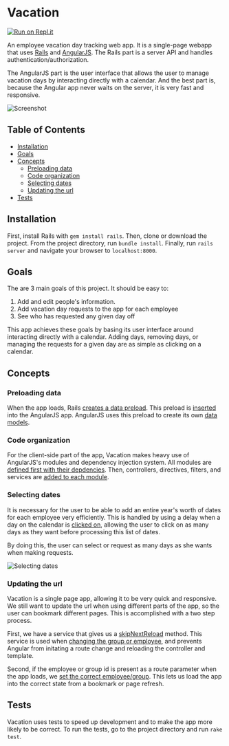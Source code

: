 # Vacation
[![Run on Repl.it](https://repl.it/badge/github/ahuth/vacation)](https://repl.it/github/ahuth/vacation)

An employee vacation day tracking web app. It is a single-page webapp that uses
[Rails](http://rubyonrails.org/) and [AngularJS](https://angularjs.org/). The Rails
part is a server API and handles authentication/authorization.

The AngularJS part is the user interface that allows the user to manage vacation days
by interacting directly with a calendar. And the best part is, because the Angular app
never waits on the server, it is very fast and responsive.

![Screenshot](https://cloud.githubusercontent.com/assets/2503289/3176158/4504421e-ec02-11e3-88af-caa91f2f9997.png)

## Table of Contents

* [Installation](#installation)
* [Goals](#goals)
* [Concepts](#concepts)
  * [Preloading data](#preloading-data)
  * [Code organization](#code-organization)
  * [Selecting dates](#selecting-dates)
  * [Updating the url](#updating-the-url)
* [Tests](#tests)

## Installation

First, install Rails with `gem install rails`. Then, clone or download the
project. From the project directory, run `bundle install`. Finally, run
`rails server` and navigate your browser to `localhost:8000`.

## Goals

The are 3 main goals of this project. It should be easy to:

1. Add and edit people's information.
2. Add vacation day requests to the app for each employee
3. See who has requested any given day off

This app achieves these goals by basing its user interface around interacting
directly with a calendar. Adding days, removing days, or managing the requests for
a given day are as simple as clicking on a calendar.

## Concepts

### Preloading data

When the app loads, Rails [creates a data preload](https://github.com/ahuth/vacation/blob/master/app/controllers/main_controller.rb).
This preload is [inserted](https://github.com/ahuth/vacation/blob/master/app/views/main/index.html.erb)
into the AngularJS app. AngularJS uses this preload to create its own [data models](https://github.com/ahuth/vacation/blob/master/app/assets/javascripts/services/data/group.js#L22).

### Code organization

For the client-side part of the app, Vacation makes heavy use of AngularJS's modules and
dependency injection system.
All modules are [defined first with their depdencies](https://github.com/ahuth/vacation/blob/master/app/assets/javascripts/app.js).
Then, controllers, directives, filters, and services are [added to each module](https://github.com/ahuth/vacation/tree/master/app/assets/javascripts/directives/calendar_month).

### Selecting dates

It is necessary for the user to be able to add an entire year's worth of dates for each
employee very efficiently. This is handled by using a delay when a day on the calendar
is [clicked on](https://github.com/ahuth/vacation/blob/master/app/assets/javascripts/directives/employee_year/controller.js#L171),
allowing the user to click on as many days as they want before processing this list of dates.

By doing this, the user can select or request as many days as she wants when making
requests.

![Selecting dates](https://cloud.githubusercontent.com/assets/2503289/3176157/44fbdf52-ec02-11e3-88f4-071d34345619.png)

### Updating the url

Vacation is a single page app, allowing it to be very quick and responsive. We still
want to update the url when using different parts of the app, so the user can
bookmark different pages. This is accomplished with a two step process.

First, we have a service that gives us a [skipNextReload](https://github.com/ahuth/vacation/blob/master/app/assets/javascripts/services/route/route.js)
method. This service is used when [changing the group or employee](https://github.com/ahuth/vacation/blob/f1318b927b5dc0e8256c409481a545d720d5382a/app/assets/javascripts/pages/index/controller.js#L22),
and prevents Angular from initating a route change and reloading the controller and template.

Second, if the employee or group id is present as a route parameter when the app loads,
we [set the correct employee/group](https://github.com/ahuth/vacation/blob/f1318b927b5dc0e8256c409481a545d720d5382a/app/assets/javascripts/pages/index/controller.js#L7).
This lets us load the app into the correct state from a bookmark or page refresh.

## Tests

Vacation uses tests to speed up development and to make the app more likely to be
correct. To run the tests, go to the project directory and run `rake test`.
